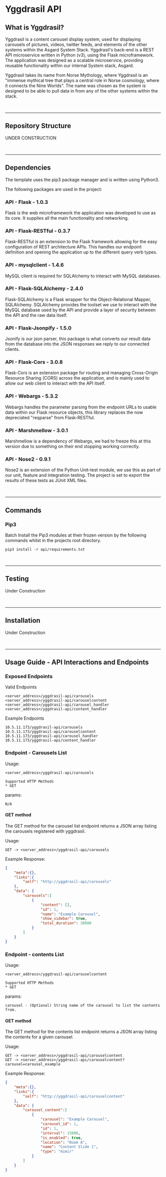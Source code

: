 # Yggdrasil API
## What is Yggdrasil?
Yggdrasil is a content carousel display system, used for displaying carousels of pictures, videos, twitter feeds, and elements of the other systems within the Asgard System Stack.
Yggdrasil's back-end is a REST API microservice written in Python (v3), using the Flask microframework. The application was designed as a scalable microservice, providing reusable functionality within our internal System stack, Asgard.


Yggdrasil takes its name from Norse Mythology, where Yggdrasil is an "immense mythical tree that plays a central role in Norse cosmology, where it connects the Nine Worlds". The name was chosen as the system is designed to be able to pull data in from any of the other systems within the stack.

<br>

---

## Repository Structure
UNDER CONSTRUCTION

<br>

---

## Dependencies
The template uses the pip3 package manager and is written using Python3.

The following packages are used in the project:

### API - Flask - 1.0.3
Flask is the web microframework the application was developed to use as its core. It supplies all the main functionality and networking.

### API - Flask-RESTful - 0.3.7
Flask-RESTful is an extension to the Flask framework allowing for the easy configuration of REST architecture APIs. This handles our endpoint definition and opening the application up to the different query verb types.

### API - mysqlclient - 1.4.6
MySQL client is required for SQLAlchemy to interact with MySQL databases.

### API - Flask-SQLAlchemy - 2.4.0
Flask-SQLAlchemy is a Flask wrapper for the Object-Relational Mapper, SQLAlchemy. SQLAlchemy provides the toolset we use to interact with the MySQL database used by the API and provide a layer of security between the API and the raw data itself.

### API - Flask-Jsonpify - 1.5.0
Jsonify is our json parser, this package is what converts our result data from the database into the JSON responses we reply to our connected clients.

### API - Flask-Cors - 3.0.8
Flask-Cors is an extension package for routing and managing Cross-Origin Resource Sharing (CORS) across the application, and is mainly used to allow our web client to interact with the API itself.

### API - Webargs - 5.3.2
Webargs handles the parameter parsing from the endpoint URLs to usable data within our Flask resource objects, this library replaces the now depreciated "reqparse" from Flask-RESTful.

### API - Marshmellow - 3.0.1
Marshmellow is a dependency of Webargs, we had to freeze this at this version due to something on their end stopping working correctly.

### API - Nose2 - 0.9.1
Nose2 is an extension of the Python Unit-test module, we use this as part of our unit, feature and integration testing. The project is set to export the results of these tests as JUnit XML files.

<br>

---

## Commands
### Pip3
Batch Install the Pip3 modules at their frozen version by the following commands whilst in the projects root directory.
```pip3
pip3 install -r api/requirements.txt
```

<br>

---

## Testing
Under Construction

<br>

---

## Installation
Under Construction

<br>

---

## Usage Guide - API Interactions and Endpoints

### Exposed Endpoints
Valid Endpoints
```
<server_address>/yggdrasil-api/carousels
<server_address>/yggdrasil-api/carouselcontent
<server_address>/yggdrasil-api/carousel_handler
<server_address>/yggdrasil-api/content_handler
```

Example Endpoints
```
10.5.11.173/yggdrasil-api/carousels
10.5.11.173/yggdrasil-api/carouselcontent
10.5.11.173/yggdrasil-api/carousel_handler
10.5.11.173/yggdrasil-api/content_handler
```

### Endpoint - Carousels List
Usage:
```
<server_address>/yggdrasil-api/carousels

Supported HTTP Methods
* GET
```

params:
```
N/A
```

#### GET method
The GET method for the carousel list endpoint returns a JSON array listing the carousels registered with yggdrasil.

Usage:
```
GET -> <server_address>/yggdrasil-api/carousels
```

Example Response:
```JSON
{
    "meta":{},
    "links":{
        "self": "http://yggdrasil-api/carousels"
    },
    "data": {
        "carousels":[
            {
                "content": [],
                "id": 1,
                "name": "Example Carousel",
                "show_sidebar": true,
                "total_duration": 30000
            }
        ]
    }
}
```

### Endpoint - contents List
Usage:
```
<server_address>/yggdrasil-api/carouselcontent

Supported HTTP Methods
* GET
```

params:
```
carousel - (Optional) String name of the carousel to list the contents from.
```

#### GET method
The GET method for the contents list endpoint returns a JSON array listing the contents for a given carousel.

Usage:
```
GET -> <server_address>/yggdrasil-api/carouselcontent
GET -> <server_address>/yggdrasil-api/carouselcontent?carousel=carousel_example
```

Example Response:
```JSON
{
    "meta":{},
    "links":{
        "self": "http://yggdrasil-api/carouselcontent"
    },
    "data": {
        "carousel_content":[
            {
                "carousel": "Example Carousel",
                "carousel_id": 1,
                "id": 1,
                "interval": 15000,
                "is_enabled": true,
                "location": "Room A",
                "name": "Content Slide 1",
                "type": "mimir"
            }
        ]
    }
}
```
